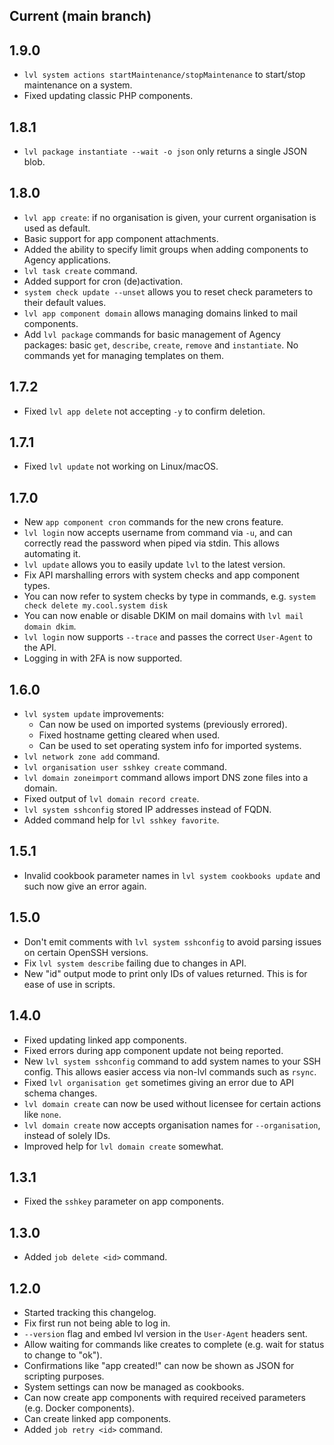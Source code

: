 ## Current (main branch)

## 1.9.0
* `lvl system actions startMaintenance/stopMaintenance` to start/stop maintenance on a system.
* Fixed updating classic PHP components.

## 1.8.1
* `lvl package instantiate --wait -o json` only returns a single JSON blob.

## 1.8.0
* `lvl app create`: if no organisation is given, your current organisation is used as default.
* Basic support for app component attachments.
* Added the ability to specify limit groups when adding components to Agency applications.
* `lvl task create` command.
* Added support for cron (de)activation.
* `system check update --unset` allows you to reset check parameters to their default values.
* `lvl app component domain` allows managing domains linked to mail components.
* Add `lvl package` commands for basic management of Agency packages: basic `get`, `describe`, `create`, `remove` and `instantiate`. No commands yet for managing templates on them.

## 1.7.2
* Fixed `lvl app delete` not accepting `-y` to confirm deletion.

## 1.7.1
* Fixed `lvl update` not working on Linux/macOS.

## 1.7.0

* New `app component cron` commands for the new crons feature.
* `lvl login` now accepts username from command via `-u`, and can correctly read the password when piped via stdin. This allows automating it.
* `lvl update` allows you to easily update `lvl` to the latest version.
* Fix API marshalling errors with system checks and app component types.
* You can now refer to system checks by type in commands, e.g. `system check delete my.cool.system disk`
* You can now enable or disable DKIM on mail domains with `lvl mail domain dkim`.
* `lvl login` now supports `--trace` and passes the correct `User-Agent` to the API.
* Logging in with 2FA is now supported.

## 1.6.0

* `lvl system update` improvements:
    * Can now be used on imported systems (previously errored).
    * Fixed hostname getting cleared when used.
    * Can be used to set operating system info for imported systems.
* `lvl network zone add` command.
* `lvl organisation user sshkey create` command.
* `lvl domain zoneimport` command allows import DNS zone files into a domain.
* Fixed output of `lvl domain record create`.
* `lvl system sshconfig` stored IP addresses instead of FQDN.
* Added command help for `lvl sshkey favorite`.

## 1.5.1

* Invalid cookbook parameter names in `lvl system cookbooks update` and such now give an error again.

## 1.5.0

* Don't emit comments with `lvl system sshconfig` to avoid parsing issues on certain OpenSSH versions.
* Fix `lvl system describe` failing due to changes in API.
* New "id" output mode to print only IDs of values returned. This is for ease of use in scripts.

## 1.4.0

* Fixed updating linked app components.
* Fixed errors during app component update not being reported.
* New `lvl system sshconfig` command to add system names to your SSH config. This allows easier access via non-lvl commands such as `rsync`.
* Fixed `lvl organisation get` sometimes giving an error due to API schema changes.
* `lvl domain create` can now be used without licensee for certain actions like `none`.
* `lvl domain create` now accepts organisation names for `--organisation`, instead of solely IDs.
* Improved help for `lvl domain create` somewhat.

## 1.3.1

* Fixed the `sshkey` parameter on app components.

## 1.3.0

* Added `job delete <id>` command.

## 1.2.0

* Started tracking this changelog.
* Fix first run not being able to log in.
* `--version` flag and embed lvl version in the `User-Agent` headers sent.
* Allow waiting for commands like creates to complete (e.g. wait for status to change to "ok").
* Confirmations like "app created!" can now be shown as JSON for scripting purposes.
* System settings can now be managed as cookbooks.
* Can now create app components with required received parameters (e.g. Docker components).
* Can create linked app components.
* Added `job retry <id>` command.
